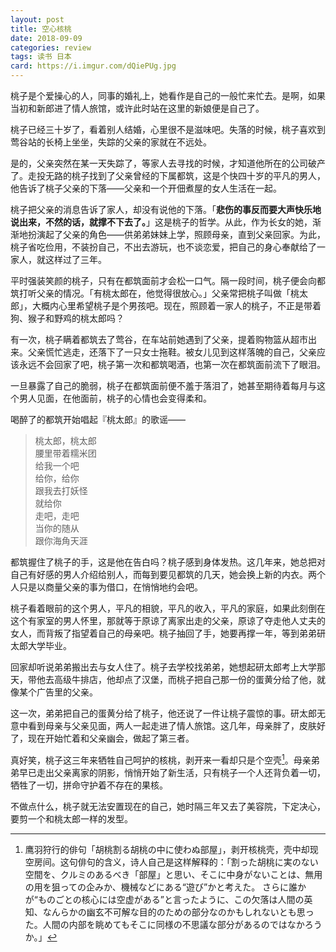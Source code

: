 ```yaml
---
layout: post
title: 空心核桃
date: 2018-09-09
categories: review
tags: 读书 日本
card: https://i.imgur.com/dQiePUg.jpg
---
```


桃子是个爱操心的人，同事的婚礼上，她看作是自己的一般忙来忙去。是啊，如果当初和新郎进了情人旅馆，或许此时站在这里的新娘便是自己了。

桃子已经三十岁了，看着别人结婚，心里很不是滋味吧。失落的时候，桃子喜欢到莺谷站的长椅上坐坐，失踪的父亲的家就在不远处。

是的，父亲突然在某一天失踪了，等家人去寻找的时候，才知道他所在的公司破产了。走投无路的桃子找到了父亲曾经的下属都筑，这是个快四十岁的平凡的男人，他告诉了桃子父亲的下落——父亲和一个开佃煮屋的女人生活在一起。

桃子把父亲的消息告诉了家人，却没有说他的下落。「**悲伤的事反而要大声快乐地说出来，不然的话，就撑不下去了。**」这是桃子的哲学。从此，作为长女的她，渐渐地扮演起了父亲的角色——供弟弟妹妹上学，照顾母亲，直到父亲回家。为此，桃子省吃俭用，不装扮自己，不出去游玩，也不谈恋爱，把自己的身心奉献给了一家人，就这样过了三年。

平时强装笑颜的桃子，只有在都筑面前才会松一口气。隔一段时间，桃子便会向都筑打听父亲的情况。「有桃太郎在，他觉得很放心。」父亲常把桃子叫做「桃太郎」，大概内心里希望桃子是个男孩吧。现在，照顾着一家人的桃子，不正是带着狗、猴子和野鸡的桃太郎吗？

有一次，桃子瞒着都筑去了莺谷，在车站前她遇到了父亲，提着购物篮从超市出来。父亲慌忙逃走，还落下了一只女士拖鞋。被女儿见到这样落魄的自己，父亲应该永远不会回家了吧，桃子第一次和都筑喝酒，也第一次在都筑面前流下了眼泪。

一旦暴露了自己的脆弱，桃子在都筑面前便不羞于落泪了，她甚至期待着每月与这个男人见面，在他面前，桃子的心情也会变得柔和。

喝醉了的都筑开始唱起『桃太郎』的歌谣——

> 桃太郎，桃太郎  
腰里带着糯米团  
给我一个吧  
给你，给你  
跟我去打妖怪  
就给你  
走吧，走吧  
当你的随从  
跟你海角天涯  

都筑握住了桃子的手，这是他在告白吗？桃子感到身体发热。这几年来，她总把对自己有好感的男人介绍给别人，而每到要见都筑的几天，她会换上新的内衣。两个人只是以商量父亲的事为借口，在悄悄地约会吧。

桃子看着眼前的这个男人，平凡的相貌，平凡的收入，平凡的家庭，如果此刻倒在这个有家室的男人怀里，那就等于原谅了离家出走的父亲，原谅了夺走他人丈夫的女人，而背叛了指望着自己的母亲吧。桃子抽回了手，她要再撑一年，等到弟弟研太郎大学毕业。

回家却听说弟弟搬出去与女人住了。桃子去学校找弟弟，她想起研太郎考上大学那天，带他去高级牛排店，他却点了汉堡，而桃子把自己那一份的蛋黄分给了他，就像某个广告里的父亲。

这一次，弟弟把自己的蛋黄分给了桃子，他还说了一件让桃子震惊的事。研太郎无意中看到母亲与父亲见面，两人一起走进了情人旅馆。这几年，母亲胖了，皮肤好了，现在开始忙着和父亲幽会，做起了第三者。

真好笑，桃子这三年来牺牲自己呵护的核桃，剥开来一看却只是个空壳[^1]。母亲弟弟早已走出父亲离家的阴影，悄悄开始了新生活，只有桃子一个人还背负着一切，牺牲了一切，拼命守护着不存在的果核。

不做点什么，桃子就无法安置现在的自己，她时隔三年又去了美容院，下定决心，要剪一个和桃太郎一样的发型。

[^1]: 鹰羽狩行的俳句「胡桃割る胡桃の中に使わぬ部屋」，剥开核桃壳，壳中却现空房间。这句俳句的含义，诗人自己是这样解释的：「割った胡桃に実のない空間を、クルミのあるべき「部屋」と思い、そこに中身がないことは、無用の用を狙っての企みか、機械などにある“遊び”かと考えた。 さらに誰かが“ものごとの核心には空虚がある”と言ったように、この欠落は人間の英知、なんらかの幽玄不可解な目的のための部分なのかもしれないとも思った。人間の内部を眺めてもそこに同様の不思議な部分があるのではなかろうか。」